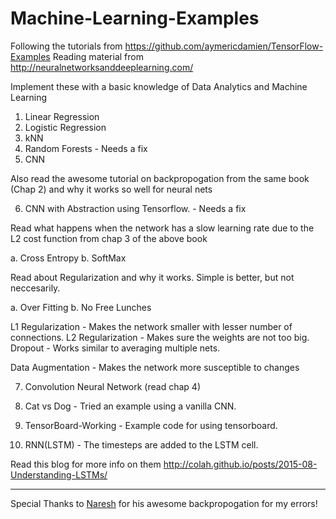 # Machine-Learning-Examples
Following the tutorials from https://github.com/aymericdamien/TensorFlow-Examples
Reading material from http://neuralnetworksanddeeplearning.com/

Implement these with a basic knowledge of Data Analytics and Machine Learning

1. Linear Regression 
2. Logistic Regression
3. kNN
4. Random Forests - Needs a fix
5. CNN 

Also read the awesome tutorial on backpropogation from the same book (Chap 2) and why it works so well for neural nets 

6. CNN with Abstraction using Tensorflow. - Needs a fix

Read what happens when the network has a slow learning rate due to the L2 cost function from chap 3 of the above book

a. Cross Entropy
b. SoftMax

Read about Regularization and why it works. Simple is better, but not neccesarily. 

a. Over Fitting
b. No Free Lunches

L1 Regularization - Makes the network smaller with lesser number of connections.
L2 Regularization - Makes sure the weights are not too big.
Dropout - Works similar to averaging multiple nets.

Data Augmentation - Makes the network more susceptible to changes

7. Convolution Neural Network (read chap 4)

8. Cat vs Dog - Tried an example using a vanilla CNN.

9. TensorBoard-Working - Example code for using tensorboard.

10. RNN(LSTM) - The timesteps are added to the LSTM cell.

Read this blog for more info on them
http://colah.github.io/posts/2015-08-Understanding-LSTMs/

-----------------------------------------------------------------------------------------------------------------------------------------

Special Thanks to [Naresh](https://naresh1318.github.io/) for his awesome backpropogation for my errors! 